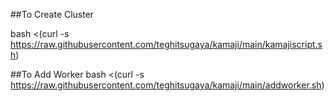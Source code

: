##To Create Cluster

bash <(curl -s https://raw.githubusercontent.com/teghitsugaya/kamaji/main/kamajiscript.sh)


##To Add Worker
bash <(curl -s https://raw.githubusercontent.com/teghitsugaya/kamaji/main/addworker.sh)
